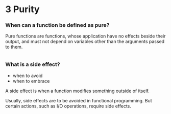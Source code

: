# 3 Purity



### When can a function be defined as pure?

Pure functions are functions, whose application have no effects beside their output, and must not depend on variables other than the arguments passed to them.

```haskell

```

### What is a side effect?

- when to avoid
- when to embrace

A side effect is when a function modifies something outside of itself.

Usually, side effects are to be avoided in functional programming. But certain actions, such as I/O operations, require side effects.

```haskell

```



